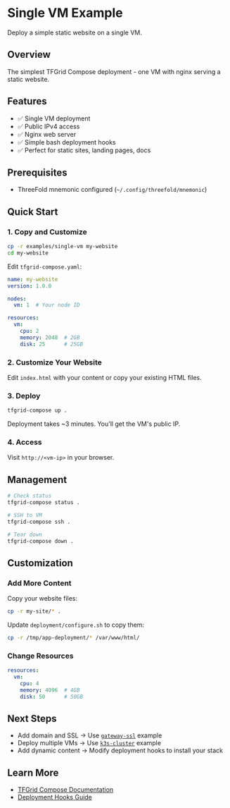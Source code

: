 # Single VM Example

Deploy a simple static website on a single VM.

## Overview

The simplest TFGrid Compose deployment - one VM with nginx serving a static website.

## Features

- ✅ Single VM deployment
- ✅ Public IPv4 access
- ✅ Nginx web server
- ✅ Simple bash deployment hooks
- ✅ Perfect for static sites, landing pages, docs

## Prerequisites

- ThreeFold mnemonic configured (`~/.config/threefold/mnemonic`)

## Quick Start

### 1. Copy and Customize

```bash
cp -r examples/single-vm my-website
cd my-website
```

Edit `tfgrid-compose.yaml`:

```yaml
name: my-website
version: 1.0.0

nodes:
  vm: 1  # Your node ID

resources:
  vm:
    cpu: 2
    memory: 2048  # 2GB
    disk: 25      # 25GB
```

### 2. Customize Your Website

Edit `index.html` with your content or copy your existing HTML files.

### 3. Deploy

```bash
tfgrid-compose up .
```

Deployment takes ~3 minutes. You'll get the VM's public IP.

### 4. Access

Visit `http://<vm-ip>` in your browser.

## Management

```bash
# Check status
tfgrid-compose status .

# SSH to VM
tfgrid-compose ssh .

# Tear down
tfgrid-compose down .
```

## Customization

### Add More Content

Copy your website files:
```bash
cp -r my-site/* .
```

Update `deployment/configure.sh` to copy them:
```bash
cp -r /tmp/app-deployment/* /var/www/html/
```

### Change Resources

```yaml
resources:
  vm:
    cpu: 4
    memory: 4096  # 4GB
    disk: 50      # 50GB
```

## Next Steps

- Add domain and SSL → Use [`gateway-ssl`](../gateway-ssl/) example
- Deploy multiple VMs → Use [`k3s-cluster`](../k3s-cluster/) example
- Add dynamic content → Modify deployment hooks to install your stack

## Learn More

- [TFGrid Compose Documentation](../../docs/)
- [Deployment Hooks Guide](../../docs/HOOKS.md)
